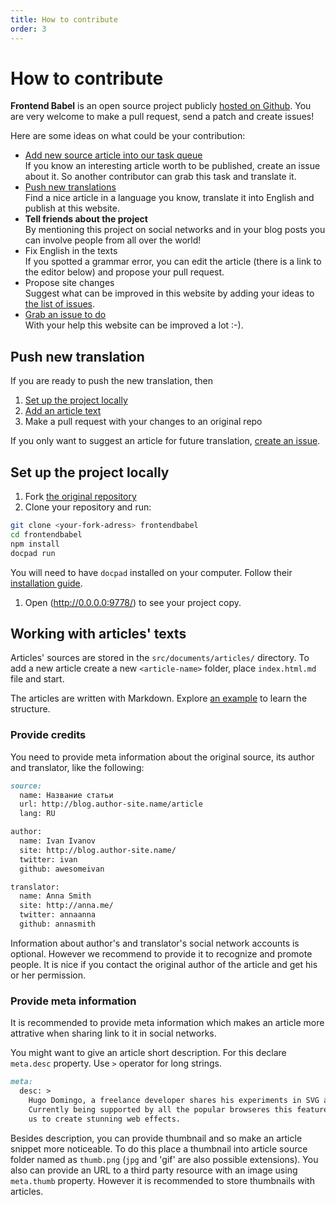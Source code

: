 ```yaml
---
title: How to contribute
order: 3
---
```


# How to contribute

**Frontend Babel** is an open source project publicly
[hosted on Github](https://github.com/frontendbabel/frontendbabel.github.com).
You are very welcome to make a pull request, send a patch and create issues!

Here are some ideas on what could be your contribution:
* [Add new source article into our task
  queue](https://github.com/frontendbabel/frontendbabel.github.com/issues/new)<br/>
If you know an interesting article worth to be published, create an issue about it. So another
contributor can grab this task and translate it.
* [Push new translations](#push-new-translation)<br/>
Find a nice article in a language you know, translate it into English and publish at this website.
* **Tell friends about the project**<br/>
By mentioning this project on social networks and in your blog posts you can involve people from
all over the world!
* Fix English in the texts<br/>
If you spotted a grammar error, you can edit the article (there is a link to the editor below) and propose
your pull request.
* Propose site changes<br/>
Suggest what can be improved in this website by adding your ideas to [the list of
issues](https://github.com/frontendbabel/frontendbabel.github.com/issues?labels=%40+Translation&state=open).
* [Grab an issue to do](https://github.com/frontendbabel/frontendbabel.github.com/issues?labels=&page=1&state=open)<br/>
With your help this website can be improved a lot :-).

## Push new translation

If you are ready to push the new translation, then
1. [Set up the project locally](#set-up-the-project-locally)
1. [Add an article text](#workign-with-articles-texts)
1. Make a pull request with your changes to an original repo

If you only want to suggest an article for future translation,
[create an issue](https://github.com/frontendbabel/frontendbabel.github.com/issues/new).

## Set up the project locally
1. Fork [the original repository](https://github.com/frontendbabel/frontendbabel.github.com)
1. Clone your repository and run:
  ```bash
git clone <your-fork-adress> frontendbabel
cd frontendbabel
npm install
docpad run
  ```
You will need to have `docpad` installed on your computer. Follow their [installation
guide](http://docpad.org/docs/install).
1. Open (http://0.0.0.0:9778/) to see your project copy.

## Working with articles' texts
Articles' sources are stored in the `src/documents/articles/` directory. To add a new article
create a new `<article-name>` folder, place `index.html.md` file and start.

The articles are written with Markdown. Explore [an
example](https://github.com/frontendbabel/frontendbabel.github.com/blob/source/src/documents/articles/graphical-interface/index.html.md)
to learn the structure.

### Provide credits
You need to provide meta information about the original source, its author and translator, like the following:

```md
source:
  name: Название статьи
  url: http://blog.author-site.name/article
  lang: RU

author:
  name: Ivan Ivanov
  site: http://blog.author-site.name/
  twitter: ivan
  github: awesomeivan

translator:
  name: Anna Smith
  site: http://anna.me/
  twitter: annaanna
  github: annasmith
```
Information about author's and translator's social network accounts is optional. However we recommend to provide it
to recognize and promote people. It is nice if you contact the original author of the article and get his or her permission.

### Provide meta information
It is recommended to provide meta information which makes an article more attrative when sharing link to it in social
networks.

You might want to give an article short description. For this declare `meta.desc` property. Use `>` operator for long
strings.

```md
meta:
  desc: >
    Hugo Domingo, a freelance developer shares his experiments in SVG animation.
    Currently being supported by all the popular browseres this feature enables
    us to create stunning web effects.
```

Besides description, you can provide thumbnail and so make an article snippet more noticeable. To do this place a
thumbnail into article source folder named as `thumb.png` (`jpg` and 'gif' are also possible extensions). You also can
provide an URL to a third party resource with an image using `meta.thumb` property. However it is recommended to store
thumbnails with articles.

